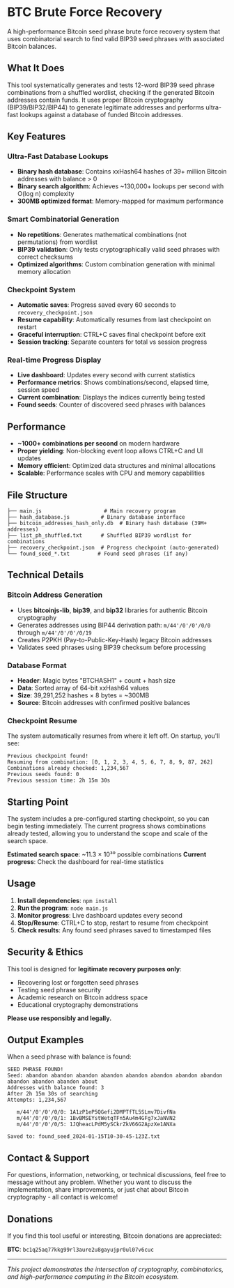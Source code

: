 # BTC Brute Force Recovery

A high-performance Bitcoin seed phrase brute force recovery system that uses combinatorial search to find valid BIP39 seed phrases with associated Bitcoin balances.

## What It Does

This tool systematically generates and tests 12-word BIP39 seed phrase combinations from a shuffled wordlist, checking if the generated Bitcoin addresses contain funds. It uses proper Bitcoin cryptography (BIP39/BIP32/BIP44) to generate legitimate addresses and performs ultra-fast lookups against a database of funded Bitcoin addresses.

## Key Features

### **Ultra-Fast Database Lookups**
- **Binary hash database**: Contains xxHash64 hashes of 39+ million Bitcoin addresses with balance > 0
- **Binary search algorithm**: Achieves ~130,000+ lookups per second with O(log n) complexity
- **300MB optimized format**: Memory-mapped for maximum performance

### **Smart Combinatorial Generation**
- **No repetitions**: Generates mathematical combinations (not permutations) from wordlist
- **BIP39 validation**: Only tests cryptographically valid seed phrases with correct checksums
- **Optimized algorithms**: Custom combination generation with minimal memory allocation

### **Checkpoint System**
- **Automatic saves**: Progress saved every 60 seconds to `recovery_checkpoint.json`
- **Resume capability**: Automatically resumes from last checkpoint on restart
- **Graceful interruption**: CTRL+C saves final checkpoint before exit
- **Session tracking**: Separate counters for total vs session progress

### **Real-time Progress Display**
- **Live dashboard**: Updates every second with current statistics
- **Performance metrics**: Shows combinations/second, elapsed time, session speed
- **Current combination**: Displays the indices currently being tested
- **Found seeds**: Counter of discovered seed phrases with balances

## Performance

- **~1000+ combinations per second** on modern hardware
- **Proper yielding**: Non-blocking event loop allows CTRL+C and UI updates
- **Memory efficient**: Optimized data structures and minimal allocations
- **Scalable**: Performance scales with CPU and memory capabilities

## File Structure

```
├── main.js                    # Main recovery program
├── hash_database.js          # Binary database interface
├── bitcoin_addresses_hash_only.db  # Binary hash database (39M+ addresses)
├── list_ph_shuffled.txt      # Shuffled BIP39 wordlist for combinations
├── recovery_checkpoint.json  # Progress checkpoint (auto-generated)
└── found_seed_*.txt         # Found seed phrases (if any)
```

## Technical Details

### **Bitcoin Address Generation**
- Uses **bitcoinjs-lib**, **bip39**, and **bip32** libraries for authentic Bitcoin cryptography
- Generates addresses using BIP44 derivation path: `m/44'/0'/0'/0/0` through `m/44'/0'/0'/0/19`
- Creates P2PKH (Pay-to-Public-Key-Hash) legacy Bitcoin addresses
- Validates seed phrases using BIP39 checksum before processing

### **Database Format**
- **Header**: Magic bytes "BTCHASH1" + count + hash size
- **Data**: Sorted array of 64-bit xxHash64 values
- **Size**: 39,291,252 hashes × 8 bytes = ~300MB
- **Source**: Bitcoin addresses with confirmed positive balances

### **Checkpoint Resume**
The system automatically resumes from where it left off. On startup, you'll see:
```
Previous checkpoint found!
Resuming from combination: [0, 1, 2, 3, 4, 5, 6, 7, 8, 9, 87, 262]
Combinations already checked: 1,234,567
Previous seeds found: 0
Previous session time: 2h 15m 30s
```

## Starting Point

The system includes a pre-configured starting checkpoint, so you can begin testing immediately. The current progress shows combinations already tested, allowing you to understand the scope and scale of the search space.

**Estimated search space**: ~11.3 × 10³⁰ possible combinations
**Current progress**: Check the dashboard for real-time statistics

## Usage

1. **Install dependencies**: `npm install`
2. **Run the program**: `node main.js`
3. **Monitor progress**: Live dashboard updates every second
4. **Stop/Resume**: CTRL+C to stop, restart to resume from checkpoint
5. **Check results**: Any found seed phrases saved to timestamped files

## Security & Ethics

This tool is designed for **legitimate recovery purposes only**:
- Recovering lost or forgotten seed phrases
- Testing seed phrase security
- Academic research on Bitcoin address space
- Educational cryptography demonstrations

**Please use responsibly and legally.**

## Output Examples

When a seed phrase with balance is found:
```
SEED PHRASE FOUND!
Seed: abandon abandon abandon abandon abandon abandon abandon abandon abandon abandon abandon about
Addresses with balance found: 3
After 2h 15m 30s of searching
Attempts: 1,234,567

   m/44'/0'/0'/0/0: 1A1zP1eP5QGefi2DMPTfTL5SLmv7DivfNa
   m/44'/0'/0'/0/1: 1BvBMSEYstWetqTFn5Au4m4GFg7xJaNVN2
   m/44'/0'/0'/0/5: 1JQheacLPdM5ySCkrZkV66G2ApzXe1ANXa

Saved to: found_seed_2024-01-15T10-30-45-123Z.txt
```

## Contact & Support

For questions, information, networking, or technical discussions, feel free to message without any problem. Whether you want to discuss the implementation, share improvements, or just chat about Bitcoin cryptography - all contact is welcome!

## Donations

If you find this tool useful or interesting, Bitcoin donations are appreciated:

**BTC**: `bc1q25aq77kkg99rl3aure2u8gayujpr0ul07v6cuc`

---

*This project demonstrates the intersection of cryptography, combinatorics, and high-performance computing in the Bitcoin ecosystem.*